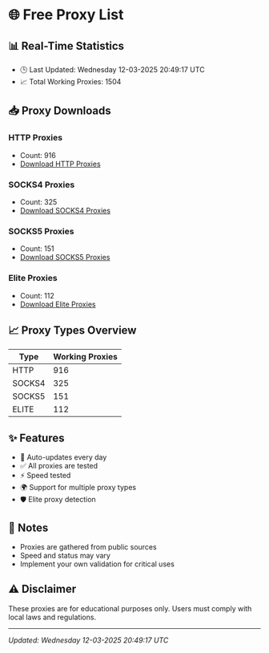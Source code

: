 # 🌐 Free Proxy List

## 📊 Real-Time Statistics
- 🕒 Last Updated: Wednesday 12-03-2025 20:49:17 UTC
- 📈 Total Working Proxies: 1504

## 📥 Proxy Downloads

### HTTP Proxies
- Count: 916
- [Download HTTP Proxies](https://raw.githubusercontent.com/ZoniBoy00/proxy-lists/master/http_proxies.txt)

### SOCKS4 Proxies
- Count: 325
- [Download SOCKS4 Proxies](https://raw.githubusercontent.com/ZoniBoy00/proxy-lists/master/socks4_proxies.txt)

### SOCKS5 Proxies
- Count: 151
- [Download SOCKS5 Proxies](https://raw.githubusercontent.com/ZoniBoy00/proxy-lists/master/socks5_proxies.txt)

### Elite Proxies
- Count: 112
- [Download Elite Proxies](https://raw.githubusercontent.com/ZoniBoy00/proxy-lists/master/elite_proxies.txt)

## 📈 Proxy Types Overview

| Type | Working Proxies |
|------|----------------|
| HTTP | 916 |
| SOCKS4 | 325 |
| SOCKS5 | 151 |
| ELITE | 112 |

## ✨ Features
- 🔄 Auto-updates every day
- ✅ All proxies are tested
- ⚡ Speed tested
- 🌍 Support for multiple proxy types
- 🛡️ Elite proxy detection

## 📝 Notes
- Proxies are gathered from public sources
- Speed and status may vary
- Implement your own validation for critical uses

## ⚠️ Disclaimer
These proxies are for educational purposes only. Users must comply with local laws and regulations.

---
*Updated: Wednesday 12-03-2025 20:49:17 UTC*